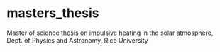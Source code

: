 # masters_thesis
Master of science thesis on impulsive heating in the solar atmosphere, Dept. of Physics and Astronomy, Rice University
